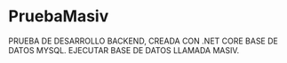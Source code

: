 # PruebaMasiv

PRUEBA DE DESARROLLO BACKEND, CREADA CON .NET CORE BASE DE DATOS MYSQL.
EJECUTAR BASE DE DATOS LLAMADA MASIV.
